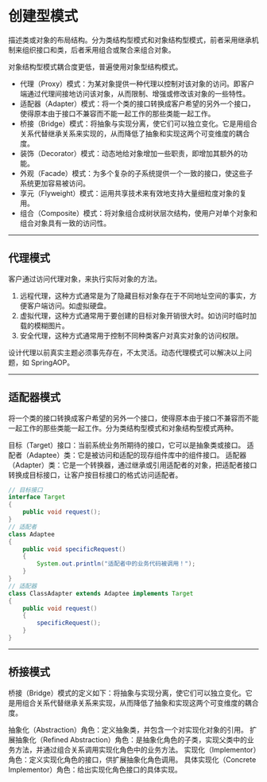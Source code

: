 # 创建型模式

描述类或对象的布局结构。分为类结构型模式和对象结构型模式，前者采用继承机制来组织接口和类，后者釆用组合或聚合来组合对象。

对象结构型模式耦合度更低，普遍使用对象型结构模式。

- 代理（Proxy）模式：为某对象提供一种代理以控制对该对象的访问。即客户端通过代理间接地访问该对象，从而限制、增强或修改该对象的一些特性。
- 适配器（Adapter）模式：将一个类的接口转换成客户希望的另外一个接口，使得原本由于接口不兼容而不能一起工作的那些类能一起工作。
- 桥接（Bridge）模式：将抽象与实现分离，使它们可以独立变化。它是用组合关系代替继承关系来实现的，从而降低了抽象和实现这两个可变维度的耦合度。
- 装饰（Decorator）模式：动态地给对象增加一些职责，即增加其额外的功能。
- 外观（Facade）模式：为多个复杂的子系统提供一个一致的接口，使这些子系统更加容易被访问。
- 享元（Flyweight）模式：运用共享技术来有效地支持大量细粒度对象的复用。
- 组合（Composite）模式：将对象组合成树状层次结构，使用户对单个对象和组合对象具有一致的访问性。

---

## 代理模式

客户通过访问代理对象，来执行实际对象的方法。

1. 远程代理，这种方式通常是为了隐藏目标对象存在于不同地址空间的事实，方便客户端访问。如虚拟硬盘。
2. 虚拟代理，这种方式通常用于要创建的目标对象开销很大时。如访问时临时加载的模糊图片。
3. 安全代理，这种方式通常用于控制不同种类客户对真实对象的访问权限。

设计代理以前真实主题必须事先存在，不太灵活。动态代理模式可以解决以上问题，如 SpringAOP。

---

## 适配器模式

将一个类的接口转换成客户希望的另外一个接口，使得原本由于接口不兼容而不能一起工作的那些类能一起工作。分为类结构型模式和对象结构型模式两种。

目标（Target）接口：当前系统业务所期待的接口，它可以是抽象类或接口。
适配者（Adaptee）类：它是被访问和适配的现存组件库中的组件接口。
适配器（Adapter）类：它是一个转换器，通过继承或引用适配者的对象，把适配者接口转换成目标接口，让客户按目标接口的格式访问适配者。


```java
// 目标接口
interface Target
{
    public void request();
}
// 适配者
class Adaptee
{
    public void specificRequest()
    {       
        System.out.println("适配者中的业务代码被调用！");
    }
}
// 适配器
class ClassAdapter extends Adaptee implements Target
{
    public void request()
    {
        specificRequest();
    }
}


```

---

## 桥接模式

桥接（Bridge）模式的定义如下：将抽象与实现分离，使它们可以独立变化。它是用组合关系代替继承关系来实现，从而降低了抽象和实现这两个可变维度的耦合度。

抽象化（Abstraction）角色：定义抽象类，并包含一个对实现化对象的引用。
扩展抽象化（Refined    Abstraction）角色：是抽象化角色的子类，实现父类中的业务方法，并通过组合关系调用实现化角色中的业务方法。
实现化（Implementor）角色：定义实现化角色的接口，供扩展抽象化角色调用。
具体实现化（Concrete Implementor）角色：给出实现化角色接口的具体实现。






